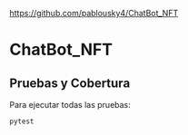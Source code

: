 https://github.com/pablousky4/ChatBot_NFT
# ChatBot_NFT

## Pruebas y Cobertura

Para ejecutar todas las pruebas:

```bash
pytest
